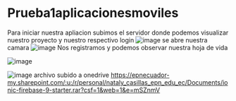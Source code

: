 # Prueba1aplicacionesmoviles

Para iniciar nuestra apliacion subimos el servidor donde podemos visualizar nuestro proyecto y nuestro respectivo login 
![image](https://github.com/natycasillas/Prueba1aplicacionesmoviles/assets/126585343/add9b7f4-b2e6-42f5-8576-0b82930a9207)
se abre nuestra camara 
![image](https://github.com/natycasillas/Prueba1aplicacionesmoviles/assets/126585343/85e54ce9-2637-47b7-ba32-7bc51d22b403)
Nos registramos y podemos observar nuestra hoja de vida

![image](https://github.com/natycasillas/Prueba1aplicacionesmoviles/assets/126585343/6d6a567c-4002-4194-9db0-0232e6da7249)

![image](https://github.com/natycasillas/Prueba1aplicacionesmoviles/assets/126585343/b6fda5d8-cbe2-4226-a2ed-705066fbb61f)
 archivo subido a onedrive
 https://epnecuador-my.sharepoint.com/:u:/r/personal/nataly_casillas_epn_edu_ec/Documents/ionic-firebase-9-starter.rar?csf=1&web=1&e=mSZnmV
 
